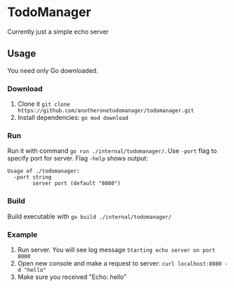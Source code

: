 # TodoManager

Currently just a simple echo server

## Usage

You need only Go downloaded.

### Download

1. Clone it `git clone https://github.com/anotheronetodomanager/todomanager.git`
2. Install dependencies: `go mod download`

### Run

Run it with command `go run ./internal/todomanager/`. Use `-port` flag to specify port for server. Flag `-help` shows output:
```
Usage of ./todomanager:
  -port string
        server port (default "8080")
```

### Build

Build executable with `go build ./internal/todomanager/`

### Example

1. Run server. You will see log message `Starting echo server on port 8080`
2. Open new console and make a request to server: `curl localhost:8080 -d "hello"`
3. Make sure you received "Echo: hello"